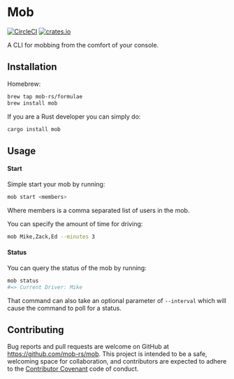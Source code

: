 # Mob

[![CircleCI](https://circleci.com/gh/mob-rs/mob/tree/master.svg?style=svg)](https://circleci.com/gh/mob-rs/mob/tree/master)
[![crates.io](http://meritbadge.herokuapp.com/mob)](https://crates.io/crates/mob)

A CLI for mobbing from the comfort of your console.

## Installation

Homebrew:

```bash
brew tap mob-rs/formulae
brew install mob
```

If you are a Rust developer you can simply do:

```bash
cargo install mob
```

## Usage

#### Start

Simple start your mob by running:

```bash
mob start <members>
```

Where members is a comma separated list of users in the mob.

You can specify the amount of time for driving:

```bash
mob Mike,Zack,Ed --minutes 3
```

#### Status

You can query the status of the mob by running:

```bash
mob status
#=> Current Driver: Mike
```

That command can also take an optional parameter of `--interval` which will
cause the command to poll for a status.

## Contributing

Bug reports and pull requests are welcome on GitHub at https://github.com/mob-rs/mob.
This project is intended to be a safe, welcoming space for collaboration, and
contributors are expected to adhere to the
[Contributor Covenant](contributor-covenant.org) code of conduct.
